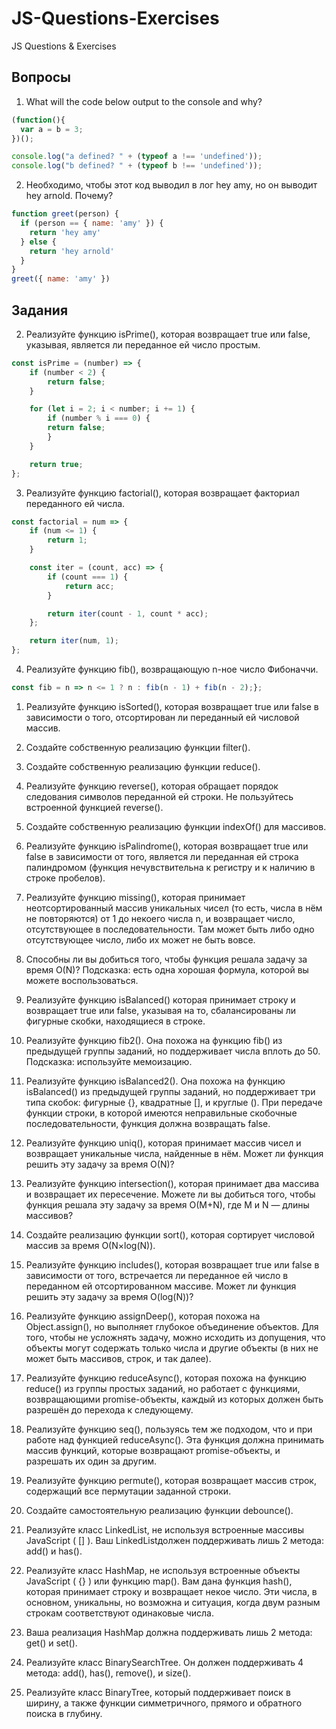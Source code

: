# JS-Questions-Exercises
JS Questions &amp; Exercises

## Вопросы

1. What will the code below output to the console and why?
```javascript
(function(){
  var a = b = 3;
})();

console.log("a defined? " + (typeof a !== 'undefined'));
console.log("b defined? " + (typeof b !== 'undefined'));
```
2. Необходимо, чтобы этот код выводил в лог hey amy, но он выводит hey arnold. Почему?
```javascript
function greet(person) {
  if (person == { name: 'amy' }) {
    return 'hey amy'
  } else {
    return 'hey arnold'
  }
}
greet({ name: 'amy' })
```
## Задания
2. Реализуйте функцию isPrime(), которая возвращает true или false, указывая, является ли переданное ей число простым.
```javascript
const isPrime = (number) => {
    if (number < 2) {
        return false;
    }

    for (let i = 2; i < number; i += 1) {
        if (number % i === 0) {
        return false;
        }
    }

    return true;
};
```
3. Реализуйте функцию factorial(), которая возвращает факториал переданного ей числа.
```javascript
const factorial = num => {
    if (num <= 1) {
        return 1;
    }

    const iter = (count, acc) => {
        if (count === 1) {
            return acc;
        }

        return iter(count - 1, count * acc);
    };

    return iter(num, 1);
};
```
4. Реализуйте функцию fib(), возвращающую n-ное число Фибоначчи.
```javascript
const fib = n => n <= 1 ? n : fib(n - 1) + fib(n - 2);};
```
1. Реализуйте функцию isSorted(), которая возвращает true или false в зависимости о того, отсортирован ли переданный ей числовой массив.
1. Создайте собственную реализацию функции filter().
1. Создайте собственную реализацию функции reduce().
1. Реализуйте функцию reverse(), которая обращает порядок следования символов переданной ей строки. Не пользуйтесь встроенной функцией reverse().
1. Создайте собственную реализацию функции indexOf() для массивов.
1. Реализуйте функцию isPalindrome(), которая возвращает true или false в зависимости от того, является ли переданная ей строка палиндромом (функция нечувствительна к регистру и к наличию в строке пробелов).
1. Реализуйте функцию missing(), которая принимает неотсортированный массив уникальных чисел (то есть, числа в нём не повторяются) от 1 до некоего числа n, и возвращает число, отсутствующее в последовательности. Там может быть либо одно отсутствующее число, либо их может не быть вовсе.
1. Способны ли вы добиться того, чтобы функция решала задачу за время O(N)? Подсказка: есть одна хорошая формула, которой вы можете воспользоваться.
1. Реализуйте функцию isBalanced() которая принимает строку и возвращает true или false, указывая на то, сбалансированы ли фигурные скобки, находящиеся в строке.
1. Реализуйте функцию fib2(). Она похожа на функцию fib() из предыдущей группы заданий, но поддерживает числа вплоть до 50. Подсказка: используйте мемоизацию.
1. Реализуйте функцию isBalanced2(). Она похожа на функцию isBalanced() из предыдущей группы заданий, но поддерживает три типа скобок: фигурные {}, квадратные [], и круглые (). При передаче функции строки, в которой имеются неправильные скобочные последовательности, функция должна возвращать false.
1. Реализуйте функцию uniq(), которая принимает массив чисел и возвращает уникальные числа, найденные в нём. Может ли функция решить эту задачу за время O(N)?

1. Реализуйте функцию intersection(), которая принимает два массива и возвращает их пересечение. Можете ли вы добиться того, чтобы функция решала эту задачу за время O(M+N), где M и N — длины массивов?
1. Создайте реализацию функции sort(), которая сортирует числовой массив за время O(N×log(N)).
1. Реализуйте функцию includes(), которая возвращает true или false в зависимости от того, встречается ли переданное ей число в переданном ей отсортированном массиве. Может ли функция решить эту задачу за время O(log(N))?

1. Реализуйте функцию assignDeep(), которая похожа на Object.assign(), но выполняет глубокое объединение объектов. Для того, чтобы не усложнять задачу, можно исходить из допущения, что объекты могут содержать только числа и другие объекты (в них не может быть массивов, строк, и так далее).
1. Реализуйте функцию reduceAsync(), которая похожа на функцию reduce() из группы простых заданий, но работает с функциями, возвращающими promise-объекты, каждый из которых должен быть разрешён до перехода к следующему.

1. Реализуйте функцию seq(), пользуясь тем же подходом, что и при работе над функцией reduceAsync(). Эта функция должна принимать массив функций, которые возвращают promise-объекты, и разрешать их один за другим.

1. Реализуйте функцию permute(), которая возвращает массив строк, содержащий все пермутации заданной строки.
1. Создайте самостоятельную реализацию функции debounce().
1. Реализуйте класс LinkedList, не используя встроенные массивы JavaScript ( [] ). Ваш LinkedListдолжен поддерживать лишь 2 метода: add() и has().
1. Реализуйте класс HashMap, не используя встроенные объекты JavaScript ( {} ) или функцию map(). Вам дана функция hash(), которая принимает строку и возвращает некое число. Эти числа, в основном, уникальны, но возможна и ситуация, когда двум разным строкам соответствуют одинаковые числа.
1. Ваша реализация HashMap должна поддерживать лишь 2 метода: get() и set().
1. Реализуйте класс BinarySearchTree. Он должен поддерживать 4 метода: add(), has(), remove(), и size().
1. Реализуйте класс BinaryTree, который поддерживает поиск в ширину, а также функции симметричного, прямого и обратного поиска в глубину.
